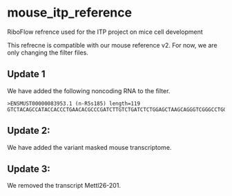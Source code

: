 # mouse_itp_reference
RiboFlow refrence used for the ITP project on mice cell development

This refrecne is compatible with our mouse reference v2.
For now, we are only changing the filter files.

## Update 1

We have added the following noncoding RNA to the filter.

```
>ENSMUST00000083953.1 (n-R5s185) length=119
GTCTACAGCCATACCACCCTGAACACGCCCGATCTTGTCTGATCTCTGGAGCTAAGCAGGGTCGGGCCTGGTTAGTACTTGGATGGGAGACCGCCTGGGAATACCGGGTGCTGTAGGCT
```

## Update 2:
We have added the variant masked mouse transcriptome.


## Update 3:
We removed the transcript Mettl26-201.